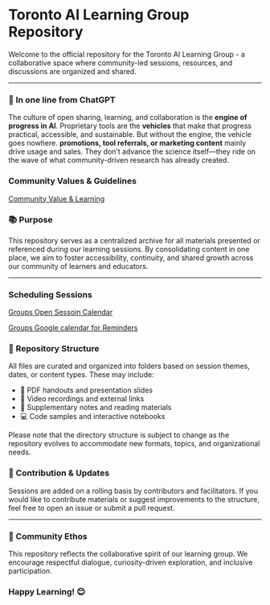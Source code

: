 # Toronto AI Learning Group Repository
Welcome to the official repository for the Toronto AI Learning Group - a collaborative space where community-led sessions, resources, and discussions are organized and shared.

---

### 🎯 In one line from **ChatGPT**

  The culture of open sharing, learning, and collaboration is the **engine of progress in AI**. Proprietary tools are the **vehicles** that make that progress practical, accessible, and sustainable. But without the engine, the vehicle goes nowhere.
  **promotions, tool referrals, or marketing content** mainly drive usage and sales. They don’t advance the science itself—they ride on the wave of what community-driven research has already created.



### Community Values & Guidelines

  [Community Value & Learning](docs/community-values-guidelines/Prompt-answer.md) 



### 📚 Purpose

  This repository serves as a centralized archive for all materials presented or referenced during our learning sessions. By consolidating content in one place, we aim to foster accessibility, continuity, and shared growth across our community of learners and educators.

---

### Scheduling Sessions

  [Groups Open Sessoin Calendar](https://teamup.com/ksxott7u7sbhts6s9e)

  [Groups Google calendar for Reminders](https://calendar.google.com/calendar/u/3?cid=N2UyMjdjMGZkODBlYzY0NjA3NzM1NDYxZjRmYTAzYTUxMGZlYmZkNTY5ODE5MWE5MjIxMDRkZjBlMDVkYWVmM0Bncm91cC5jYWxlbmRhci5nb29nbGUuY29t)



### 📁 Repository Structure

  All files are curated and organized into folders based on session themes, dates, or content types. These may include:
  - 📄 PDF handouts and presentation slides
  - 🎥 Video recordings and external links
  - 📝 Supplementary notes and reading materials
  - 💻 Code samples and interactive notebooks

  Please note that the directory structure is subject to change as the repository evolves to accommodate new formats, topics, and organizational needs.



### 📌 Contribution & Updates
Sessions are added on a rolling basis by contributors and facilitators. If you would like to contribute materials or suggest improvements to the structure, feel free to open an issue or submit a pull request.


---

### 🤝 Community Ethos
This repository reflects the collaborative spirit of our learning group. We encourage respectful dialogue, curiosity-driven exploration, and inclusive participation.

### Happy Learning! 😊

 


